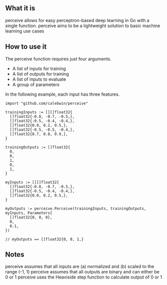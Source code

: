 ## What it is
perceive allows for easy perceptron-based deep learning in Go with a single function. perceive aims to be a lightweight solution to basic machine learning use cases

## How to use it
The perceive function requires just four arguments.
- A list of inputs for training
- A list of outputs for training
- A list of inputs to evaluate
- A group of parameters

In the following example, each input has three features.
```golang
import "github.com/calebwin/perceive"

trainingInputs := [][]float32{
  []float32{-0.8, -0.7, -0.5,},
  []float32{-0.5, -0.4, -0.4,},
  []float32{0.0, 0.2, 0.5,},
  []float32{-0.5, -0.5, -0.4,},
  []float32{0.7, 0.8, 0.9,},
}

trainingOutputs := []float32{
  0,
  0,
  1,
  0,
  1,
}

myInputs := [][]float32{
  []float32{-0.8, -0.7, -0.5,},
  []float32{-0.5, -0.4, -0.4,},
  []float32{0.0, 0.2, 0.5,},
}

myOutputs := perceive.Perceive(trainingInputs, trainingOutputs, myInputs, Parameters{
  []float32{0, 0, 0},
  0,
  0.1,
})

// myOutputs == []float32{0, 0, 1,}
```

## Notes
perceive assumes that all inputs are (a) normalized and (b) scaled to the range (-1, 1)
perceive assumes that all outputs are binary and can either be 0 or 1
perceive uses the Heaviside step function to calculate output of 0 or 1
